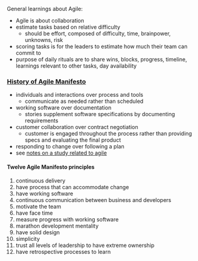 General learnings about Agile:
- Agile is about collaboration
- estimate tasks based on relative difficulty
  - should be effort, composed of difficulty, time, brainpower, unknowns, risk
- scoring tasks is for the leaders to estimate how much their team can commit to
- purpose of daily rituals are to share wins, blocks, progress, timeline, learnings relevant to other tasks, day availability  

### [History of Agile Manifesto](https://www.smartsheet.com/comprehensive-guide-values-principles-agile-manifesto)
- individuals and interactions over process and tools
  - communicate as needed rather than scheduled
- working software over documentation
  - stories supplement software specifications by documenting requirements
- customer collaboration over contract negotiation
  - customer is engaged throughout the process rather than providing specs and evaluating the final product
- responding to change over following a plan
- see [notes on a study related to agile](../Research-Papers/Agile%20Development%20Method%20in%20Use.md)

#### Twelve Agile Manifesto principles

1. continuous delivery
2. have process that can accommodate change
3. have working software
4. continuous communication between business and developers
5. motivate the team
6. have face time
7. measure progress with working software
8. marathon development mentality
9. have solid design
10. simplicity
11. trust all levels of leadership to have extreme ownership
12. have retrospective processes to learn
